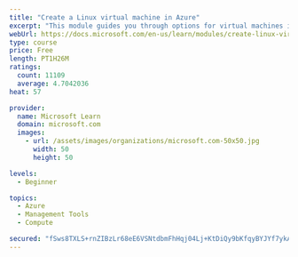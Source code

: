 ```yaml
---
title: "Create a Linux virtual machine in Azure"
excerpt: "This module guides you through options for virtual machines in Azure, creating and connecting a Linux virtual machine, and configuring your network settings."
webUrl: https://docs.microsoft.com/en-us/learn/modules/create-linux-virtual-machine-in-azure/
type: course
price: Free
length: PT1H26M
ratings:
  count: 11109
  average: 4.7042036
heat: 57

provider:
  name: Microsoft Learn
  domain: microsoft.com
  images:
    - url: /assets/images/organizations/microsoft.com-50x50.jpg
      width: 50
      height: 50

levels:
  - Beginner

topics:
  - Azure
  - Management Tools
  - Compute

secured: "fSws8TXLS+rnZIBzLr68eE6VSNtdbmFhHqj04Lj+KtDiQy9bKfqyBYJYf7ykARvgzrao3EUcyuLDRyBGRxCPdulv2N002aSdtn/6/3Lo/2o2rs5rOLdjtgRMSRberevBkYhZhheFaCKqP4SuoM1qZiSeomZSVlq74oRvI6ZpXXofvzjW6XjAKFZKk5lf7Bht+k8Ky+ZSj2oxr12dlUaRNpBWWAZ7M8cq1xG+Y0/fpwBBmVF+sNN6LAvEgM+iYgy33irVAGL8DvmkHYFC3aYnRP8LiNJuvm0oRprgvhHf0rp/IQRAU+7s8hoc34j56gbd/OdDCoUMMVOWhVYLjWd5JlLKRtnc/xYJcw7FDZ67AWTsb8OPTigrDvOuYbqIAxcRYKRSTMeoTWMXi5P2KfBpe9p1jXqxIpmchF0C9fBZ2ts=;EWrlcY0mDTYyj1CSZ2uenQ=="
---
```


